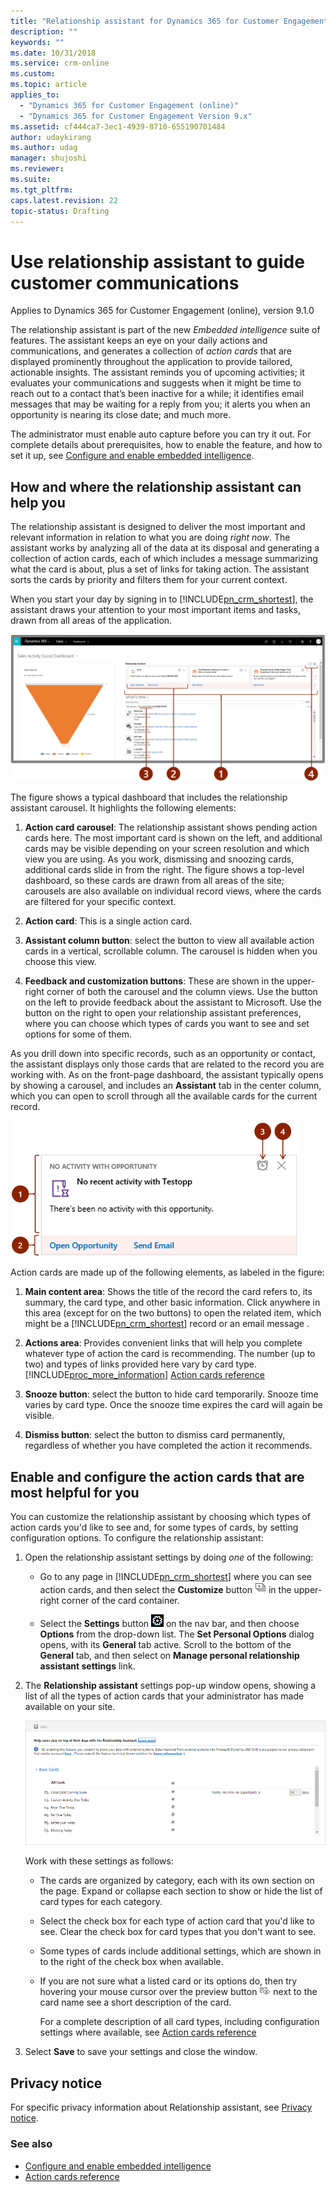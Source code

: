 ```yaml
---
title: "Relationship assistant for Dynamics 365 for Customer Engagement | MicrosoftDocs"
description: ""
keywords: ""
ms.date: 10/31/2018
ms.service: crm-online
ms.custom: 
ms.topic: article
applies_to:
  - "Dynamics 365 for Customer Engagement (online)"
  - "Dynamics 365 for Customer Engagement Version 9.x"
ms.assetid: cf444ca7-3ec1-4939-8710-655190701484
author: udaykirang
ms.author: udag
manager: shujoshi
ms.reviewer: 
ms.suite: 
ms.tgt_pltfrm: 
caps.latest.revision: 22
topic-status: Drafting
---
```


# Use relationship assistant to guide customer communications

Applies to Dynamics 365 for Customer Engagement (online), version 9.1.0<br>

The relationship assistant is part of the new *Embedded intelligence* suite of features. The assistant keeps an eye on your daily actions and communications, and generates a collection of *action cards* that are displayed prominently throughout the application to provide tailored, actionable insights. The assistant reminds you of upcoming activities; it evaluates your communications and suggests when it might be time to reach out to a contact that’s been inactive for a while; it identifies email messages that may be waiting for a reply from you; it alerts you when an opportunity is nearing its close date; and much more.  

The administrator must enable auto capture before you can try it out. For complete details about prerequisites, how to enable the feature, and how to set it up, see [Configure and enable embedded intelligence](configure-enable-embedded-intelligence.md).

## How and where the relationship assistant can help you  

 The relationship assistant is designed to deliver the most important and relevant information in relation to what you are doing *right now*. The assistant works by analyzing all of the data at its disposal and generating a collection of action cards, each of which includes a message summarizing what the card is about, plus a set of links for taking action. The assistant sorts the cards by priority and filters them for your current context.  

 When you start your day by signing in to [!INCLUDE[pn_crm_shortest](../includes/pn-crm-shortest.md)], the assistant draws your attention to your most important items and tasks, drawn from all areas of the application.  
  
 ![Relationship assistant carousel on a dashboard](media/relationship-assistant-carousel-on-dashboard.png "Relationship assistant carousel on a dashboard")  
  
 The figure shows a typical dashboard that includes the relationship assistant carousel. It highlights the following elements:  
  
1. **Action card carousel**: The relationship assistant shows pending action cards here. The most important card is shown on the left, and additional cards may be visible depending on your screen resolution and which view you are using. As you work, dismissing and snoozing cards, additional cards slide in from the right. The figure shows a top-level dashboard, so these cards are drawn from all areas of the site; carousels are also available on individual record views, where the cards are filtered for your specific context.  
  
2. **Action card**: This is a single action card.  
  
3. **Assistant column button**:  select the button to view all available action cards in a vertical, scrollable column. The carousel is hidden when you choose this view.    
4. **Feedback and customization buttons**: These are shown in the upper-right corner of both the carousel and the column views. Use the button on the left to provide feedback about the assistant to Microsoft. Use the button on the right to open your relationship assistant preferences, where you can choose which types of cards you want to see and set options for some of them.  
  
As you drill down into specific records, such as an opportunity or contact, the assistant displays only those cards that are related to the record you are working with. As on the front-page dashboard, the assistant typically opens by showing a carousel, and includes an **Assistant** tab in the center column, which you can open to scroll through all the available cards for the current record.  
  
![Action card example](media/action-card-example.png "Action card example")  
  
Action cards are made up of the following elements, as labeled in the figure:  
  
1. **Main content area**: Shows the title of the record the card refers to, its summary, the card type, and other basic information. Click anywhere in this area (except for on the two buttons) to open the related item, which might be a [!INCLUDE[pn_crm_shortest](../includes/pn-crm-shortest.md)] record or an email message .  
  
2. **Actions area**: Provides convenient links that will help you complete whatever type of action the card is recommending. The number (up to two) and types of links provided here vary by card type. [!INCLUDE[proc_more_information](../includes/proc-more-information.md)] [Action cards reference](action-cards-reference.md)  
  
3. **Snooze button**: select the button to hide card temporarily. Snooze time varies by card type. Once the snooze time expires the card will again be visible.  
  
4. **Dismiss button**:  select the button to dismiss card permanently, regardless of whether you have completed the action it recommends.  
  
<a name="Configure"></a>   

## Enable and configure the action cards that are most helpful for you  

 You can customize the relationship assistant by choosing which types of action cards you'd like to see and, for some types of cards, by setting configuration options. To configure the relationship assistant:  
  
1. Open the relationship assistant settings by doing *one* of the following:  
  
   - Go to any page in [!INCLUDE[pn_crm_shortest](../includes/pn-crm-shortest.md)] where you can see action cards, and then select the **Customize** button ![Customize cards button in the relationship assistant](media/customize-cards-shown-relationship-assistant.png "Customize cards button in the relationship assistant") in the upper-right corner of the card container.  
  
   - Select the **Settings** button ![Settings button on the nav bar](media/settings--button-the-nav-bar.png "Settings button on the nav bar") on the nav bar, and then choose **Options** from the drop-down list. The **Set Personal Options** dialog opens, with its **General** tab active. Scroll to the bottom of the **General** tab, and then select on **Manage personal relationship assistant settings** link.  
  
2. The **Relationship assistant** settings pop-up window opens, showing a list of all the types of action cards that your administrator has made available on your site.  
  
   ![Relationship assistant settings window](media/relationship-assistant-settings-window.png "Relationship assistant settings window")  
  
    Work with these settings as follows:  
  
   - The cards are organized by category, each with its own section on the page. Expand or collapse each section to show or hide the list of card types for each category.  
  
   - Select the check box for each type of action card that you'd like to see. Clear the check box for card types that you don't want to see.  
  
   - Some types of cards include additional settings, which are shown in to the right of the check box when available.  
  
   - If you are not sure what a listed card or its options do, then try hovering your mouse cursor over the preview button ![Action card preview button](media/action-card-preview-icon.png "Action card preview button") next to the card name see a short description of the card.  
  
     For a complete description of all card types, including configuration settings where available, see [Action cards reference](action-cards-reference.md)  
  
3. Select **Save** to save your settings and close the window.  
  
## Privacy notice  

For specific privacy information about Relationship assistant, see [Privacy notice](privacy-notice-ee.md).

### See also  

-  [Configure and enable embedded intelligence](configure-enable-embedded-intelligence.md)<br>
-  [Action cards reference](action-cards-reference.md)